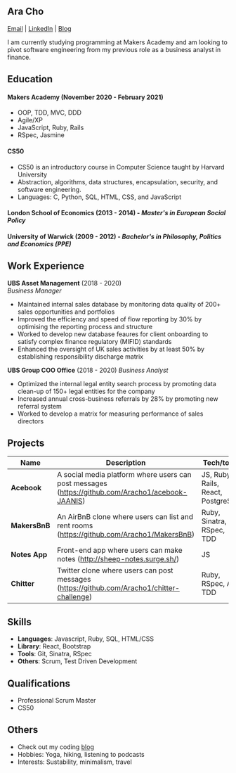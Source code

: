 ## Ara Cho
[Email](mailto:hello.ara@pm.me) | [LinkedIn](http://www.linkedin.com/in/aracho1) | [Blog](https://hello-ara.medium.com/)

I am currently studying programming at Makers Academy and am looking to pivot software engineering from my previous role as a business analyst in finance.

## Education

#### Makers Academy (November 2020 - February 2021)

- OOP, TDD, MVC, DDD
- Agile/XP
- JavaScript, Ruby, Rails
- RSpec, Jasmine

#### CS50 
- CS50 is an introductory course in Computer Science taught by Harvard University
- Abstraction, algorithms, data structures, encapsulation, security, and software engineering. 
- Languages: C, Python, SQL, HTML, CSS, and JavaScript 

#### London School of Economics (2013 - 2014) - *Master's in European Social Policy*

#### University of Warwick (2009 - 2012) - *Bachelor's in Philosophy, Politics and Economics (PPE)*

## Work Experience

**UBS Asset Management** (2018 - 2020)  
_Business Manager_

- Maintained internal sales database by monitoring data quality of 200+ sales opportunities and portfolios
- Improved the efficiency and speed of flow reporting by 30% by optimising the reporting process and structure
- Worked to develop new database feaures for client onboarding to satisfy complex finance regulatory (MIFID) standards 
- Enhanced the oversight of UK sales activities by at least 50% by establishing responsibility discharge matrix

**UBS Group COO Office** (2018 - 2020)
_Business Analyst_
- Optimized the internal legal entity search process by promoting data clean-up of 150+ legal entities for the company
- Increased annual cross-business referrals by 28% by promoting new referral system
- Worked to develop a matrix for measuring performance of sales directors 


## Projects

| Name                          | Description                                           | Tech/tools        |
| ------------------------------| ----------------------------------------------------- | ----------------- |
| **Acebook** | A social media platform where users can post messages (https://github.com/Aracho1/acebook-JAANIS) | JS, Ruby on Rails, React, PostgreSQL |
| **MakersBnB** | An AirBnB clone where users can list and rent rooms (https://github.com/Aracho1/MakersBnB) | Ruby, Sinatra, RSpec, TDD |
| **Notes App** | Front-end app where users can make notes (http://sheep-notes.surge.sh/) | JS |
| **Chitter** | Twitter clone where users can post messages (https://github.com/Aracho1/chitter-challenge) | Ruby, RSpec, API, TDD |



## Skills
- **Languages**: Javascript, Ruby, SQL, HTML/CSS
- **Library**: React, Bootstrap
- **Tools**: Git, Sinatra, RSpec
- **Others**: Scrum, Test Driven Development

## Qualifications

- Professional Scrum Master
- CS50

## Others
- Check out my coding [blog](https://hello-ara.medium.com/)
- Hobbies: Yoga, hiking, listening to podcasts
- Interests: Sustability, minimalism, travel
